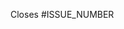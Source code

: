 <!--

⚠ Note this project is in maintenance mode and no longer accepts pull requests for new features.
Pull requests for bug fixes are still welcome, however.

-->

<!--

**Important:**

Please make sure that there is an existing issue that describes the problem solved by your pull request. If there isn't one, consider creating it first.
An open issue offers a good place to iron out requirements, discuss possible solutions, and ask questions.

Remember to also:

- Keep your pull request focused and as small as possible. If you want to contribute multiple unrelated changes, please create separate pull requests for them.
- Follow the coding style and conventions already established by the project. When in doubt about which style to use, ask in the comments to your pull request.
- If you want to start a discussion regarding a specific change you've made, add a review comment to your own code. This can be used to highlight something important or to seek further input from others.

-->

<!-- Please specify the issue addressed by this pull request -->
Closes #ISSUE_NUMBER